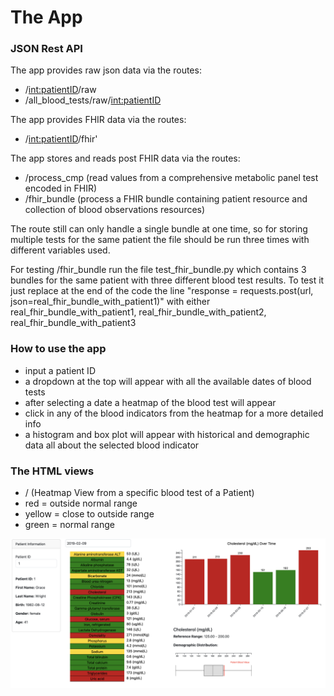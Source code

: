 # The App

### JSON Rest API

The app provides raw json data via the routes:

- /<int:patientID>/raw   
- /all_blood_tests/raw/<int:patientID> 

The app provides FHIR data via the routes:

- /<int:patientID>/fhir'  


The app stores and reads post FHIR data via the routes: 

- /process_cmp  (read values from a comprehensive metabolic panel test encoded in FHIR)
- /fhir_bundle  (process a FHIR bundle containing patient resource and collection of blood observations resources)

The route still can only handle a single bundle at one time, so for storing multiple tests for the same patient the file should be run three times with different variables used.

For testing /fhir_bundle run the file test_fhir_bundle.py which contains 3 bundles for the same patient with three different blood test results. To test it just replace at the end of the code the line "response = requests.post(url, json=real_fhir_bundle_with_patient1)" with either real_fhir_bundle_with_patient1, real_fhir_bundle_with_patient2, real_fhir_bundle_with_patient3


### How to use the app

- input a patient ID
- a dropdown at the top will appear with all the available dates of blood tests
- after selecting a date a heatmap of the blood test will appear
- click in any of the blood indicators from the heatmap for a more detailed info
- a histogram and box plot will appear with historical and demographic data all about the selected blood indicator


### The HTML views

- / (Heatmap View from a specific blood test of a Patient)
- red = outside normal range
- yellow = close to outside range
- green = normal range
  
![Alt Text](html_views.png)
